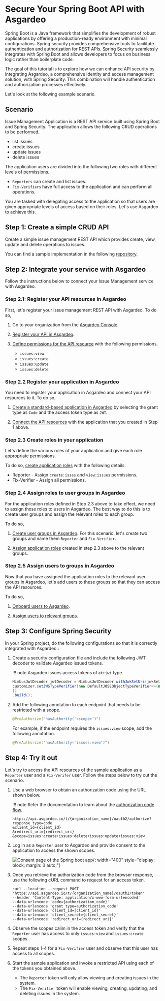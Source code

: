 # Secure Your Spring Boot API with Asgardeo

Spring Boot is a Java framework that simplifies the development of robust applications by offering a production-ready environment with minimal configurations. Spring security provides comprehensive tools to facilitate authentication and authorization for REST APIs. Spring Security seamlessly integrates with Spring Boot and allows developers to focus on business logic rather than boilerplate code.

The goal of this tutorial is to explore how we can enhance API security by integrating Asgardeo, a comprehensive identity and access management solution, with Spring Security. This combination will handle authentication and authorization processes effectively.

Let's look at the following example scenario.

## Scenario

Issue Management Application is a REST API service built using Spring Boot and Spring Security. The application allows the following CRUD operations to be performed.

- list issues
- create issues
- update issues
- delete issues  

The application users are divided into the following two roles with different levels of permissions.

- `Reporters` can create and list issues.
- `Fix-Verifiers` have full access to the application and can perform all operations.

You are tasked with delegating access to the application so that users are given appropriate levels of access based on their roles. Let's use Asgardeo to achieve this.

## Step 1: Create a simple CRUD API

Create a simple issue management REST API which provides create, view, update and delete operations to issues.

You can find a sample implementation in the following [repository](https://github.com/ThaminduR/issue-management-api).

<!-- To use the above implementation, clone the repository and configure the values in the src/main/resources/application.properties. You can configure these values after the following steps.  -->

## Step 2: Integrate your service with Asgardeo

 Follow the instructions below to connect your Issue Management service with Asgardeo.

### Step 2.1: Register your API resources in Asgardeo

First, let's register your issue management REST API with Asgardeo. To do so,

1. Go to your organization from the [Asgardeo Console](https://console.asgardeo.io/).

2. [Register your API in Asgardeo]({{base_path}}/guides/api-authorization/#register-an-api-resource).

3. [Define permissions for the API resource]({{base_path}}/guides/api-authorization/#define-permissions-for-an-api-resource) with the following permissions.

    - <code>issues:view</code>
    - <code>issues:create</code>
    - <code>issues:update</code>
    - <code>issues:delete</code>

### Step 2.2 Register your application in Asgardeo

You need to register your application in Asgardeo and connect your API resources to it. To do so,

1. [Create a standard-based application in Asgardeo]({{base_path}}/guides/applications/register-standard-based-app/) by selecting the grant type as `Code` and the access token type as `JWT`.

2. [Connect the API resources]({{base_path}}/guides/api-authorization/#authorize-the-api-resources-for-an-app) with the application that you created in Step 1 above.

### Step 2.3 Create roles in your application

Let's define the various roles of your application and give each role appropriate permissions.

To do so, [create application roles]({{base_path}}/guides/api-authorization/#create-application-roles) with the following details:

- Reporter - Assign `create:isses` and `view:issues` permissions.
- Fix-Verifier - Assign all permissions.

### Step 2.4 Assign roles to user groups in Asgardeo

For the application roles defined in Step 2.3 above to take effect, we need to assign those roles to users in Asgardeo. The best way to do this is to create user groups and assign the relevant roles to each group.

To do so,

1. [Create user groups in Asgardeo]({{base_path}}/guides/users/manage-groups/). For this scenario, let's create two groups and name them `Reporter` and `Fix-Verifier`.

2. [Assign application roles]({{base_path}}/guides/api-authorization/#assign-roles-to-groups) created in step 2.3 above to the relevant groups.

### Step 2.5 Assign users to groups in Asgardeo

Now that you have assigned the application roles to the relevant user groups in Asgardeo, let's add users to these groups so that they can access the API resources.

To do so,

1. [Onboard users to Asgardeo]({{base_path}}/guides/users/manage-customers/#onboard-a-user).

2. [Assign users to relevant groups]({{base_path}}/guides/users/manage-customers/#assign-groups).

## Step 3: Configure Spring Security

In your Spring project, do the following configurations so that it is correctly integrated with Asgardeo.:

1. Create a security configuration file and include the following JWT decoder to validate Asgardeo issued tokens.

    !!! note
        Asgardeo issues access tokens of `at+jwt` type.

    ``` java
    NimbusJwtDecoder jwtDecoder = NimbusJwtDecoder.withJwkSetUri(jwkSetUri).jwtProcessorCustomizer(customizer -> {
    customizer.setJWSTypeVerifier(new DefaultJOSEObjectTypeVerifier<>(new JOSEObjectType("at+jwt")));
    })
    .build();
    ```

2. Add the following annotation to each endpoint that needs to be restricted with a scope.

    ``` java
    @PreAuthorize("hasAuthority('<scope>’)")
    ```

    For example, if the endpoint requires the `issues:view` scope, add the following annotation.

    ``` java
    @PreAuthorize("hasAuthority('issues:view')")
    ```

## Step 4: Try it out

Let's try to access the API resources of the sample application as a `Reporter` user and a `Fix-Verifer` user. Follow the steps below to try out the scenario.

1. Use a web browser to obtain an authorization code using the URL shown below.

    !!! note
        Refer the documentation to learn about the [authorization code flow]({{base_path}}/guides/authentication/oidc/implement-auth-code/).

    ``` curl
    https://api.asgardeo.io/t/{organization_name}/oauth2/authorize?response_type=code
    &client_id={client_id}
    &redirect_uri={redirect_uri}
    &scope=issues:create+issues:delete+issues:update+issues:view
    ```

2. Log in as a `Reporter` user to Asgardeo and provide consent to the application to access the shown scopes.

    ![Consent page of the Spring boot app]({{base_path}}/assets/img/tutorials/springboot-app/request-scopes-spring-tutorial.png){: width="400" style="display: block; margin: 0 auto;"}

3. Once you retrieve the authorization code from the browser response, use the following cURL command to request for an access token.

    ``` curl
    curl --location --request POST 'https://api.asgardeo.io/t/{organization_name}/oauth2/token'
    --header 'Content-Type: application/x-www-form-urlencoded'
    --data-urlencode 'code={authorization_code}'
    --data-urlencode 'grant_type=authorization_code'
    --data-urlencode 'client_id={client_id}'
    --data-urlencode 'client_secret={client_secret}'  
    --data-urlencode 'redirect_uri={redirect_uri}'
    ```

4. Observe the scopes calim in the access token and verify that the `Reporter` user has access to only `issues:view` and `issues:create` scopes.

5. Repeat steps 1-4 for a `Fix-Verifier` user and observe that this user has access to all scopes.

6. Start the sample application and invoke a restricted API using each of the tokens you obtained above.
    - The `Reporter` token will only allow viewing and creating issues in the system.
    - The `Fix-Verifier` token will enable viewing, creating, updating, and deleting issues in the system.